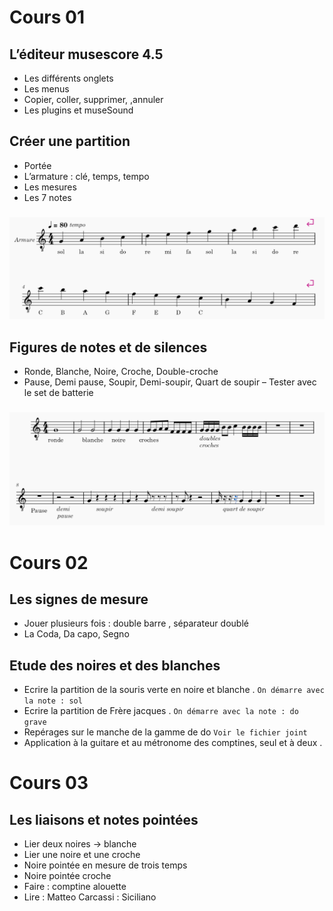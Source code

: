 # Cours 01

## L’éditeur musescore 4.5
- Les différents onglets
- Les menus
- Copier, coller, supprimer, ,annuler 
- Les plugins et museSound

## Créer une partition 
- Portée
- L’armature : clé, temps, tempo
- Les mesures
- Les 7 notes
###
![](./data/portee.PNG)

## Figures de notes et de silences  
- Ronde, Blanche, Noire, Croche, Double-croche 
- Pause, Demi pause, Soupir, Demi-soupir, Quart de soupir
– Tester avec le set de batterie
###
![](./data/figures.PNG)


# Cours 02

## Les signes de mesure
- Jouer plusieurs fois  : double barre ,   séparateur doublé
- La Coda, Da capo, Segno

## Etude des noires et des blanches 

- Ecrire la partition de la souris verte en noire et blanche . `On démarre avec la note : sol`
- Ecrire la partition de Frère jacques . `On démarre avec la note : do grave`
- Repérages sur le manche de la gamme de do `Voir le fichier joint`
- Application à la guitare et au métronome des comptines, seul et à deux .  

# Cours 03

## Les liaisons et notes pointées
- Lier deux noires  → blanche
- Lier une noire et une croche
- Noire pointée en mesure de trois temps
- Noire pointée croche
- Faire :  comptine alouette 
- Lire : Matteo Carcassi : Siciliano


